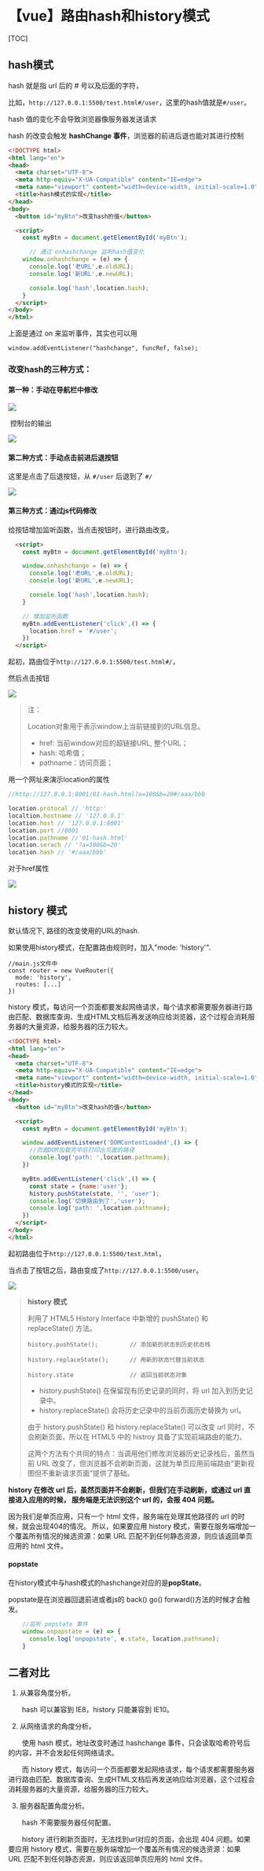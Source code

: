# 【vue】路由hash和history模式

[TOC]



## hash模式

hash 就是指 url 后的 # 号以及后面的字符，

比如，`http://127.0.0.1:5500/test.html#/user`，这里的hash值就是`#/user`。

hash 值的变化不会导致浏览器像服务器发送请求

hash 的改变会触发 **hashChange 事件**，浏览器的前进后退也能对其进行控制

```html
<!DOCTYPE html>
<html lang="en">
<head>
  <meta charset="UTF-8">
  <meta http-equiv="X-UA-Compatible" content="IE=edge">
  <meta name="viewport" content="width=device-width, initial-scale=1.0">
  <title>hash模式的实现</title>
</head>
<body>
  <button id="myBtn">改变hash的值</button>

  <script>
    const myBtn = document.getElementById('myBtn');

      // 通过 onhashchange 监听hash值变化
    window.onhashchange = (e) => {
      console.log('老URL',e.oldURL);
      console.log('新URL',e.newURL);

      console.log('hash',location.hash);
    }
  </script>
</body>
</html>
```

上面是通过 on 来监听事件，其实也可以用

```
window.addEventListener("hashchange", funcRef, false);
```



### 改变hash的三种方式：

#### 第一种：手动在导航栏中修改

![](E:\note\前端\笔记\vue\路由模式\导航栏.jpg)

​	控制台的输出

![](E:\note\前端\笔记\vue\路由模式\1.jpg)



#### 第二种方式：手动点击前进后退按钮

这里是点击了后退按钮，从 `#/user` 后退到了 `#/`

![](E:\note\前端\笔记\vue\路由模式\2.jpg)





#### 第三种方式：通过js代码修改

给按钮增加监听函数，当点击按钮时，进行路由改变。

```html
  <script>
    const myBtn = document.getElementById('myBtn');

    window.onhashchange = (e) => {
      console.log('老URL',e.oldURL);
      console.log('新URL',e.newURL);

      console.log('hash',location.hash);
    }

    // 增加监听函数
    myBtn.addEventListener('click',() => {
      location.href = '#/user';
    })
  </script>
```

起初，路由位于`http://127.0.0.1:5500/test.html#/`，

然后点击按钮

![](E:\note\前端\笔记\vue\路由模式\3.jpg)

> 注：
>
> Location对象用于表示window上当前链接到的URL信息。
>
> - href: 当前window对应的超链接URL, 整个URL；
> - hash: 哈希值；
> - pathname：访问页面；

用一个网址来演示location的属性

```js
//http://127.0.0.1:8001/01-hash.html?a=100&b=20#/aaa/bbb

location.protocal // 'http:'
localtion.hostname // '127.0.0.1'
location.host // '127.0.0.1:8001'
location.port //8001
location.pathname //'01-hash.html'
location.serach // '?a=100&b=20'
location.hash // '#/aaa/bbb'
```

对于href属性

![](E:\note\前端\笔记\vue\路由模式\href.jpg)



## history 模式

默认情况下, 路径的改变使用的URL的hash.

如果使用history模式，在配置路由规则时，加入"mode: 'history'".

```
//main.js文件中
const router = new VueRouter({
  mode: 'history',
  routes: [...]
})
```



history 模式，每访问一个页面都要发起网络请求，每个请求都需要服务器进行路由匹配、数据库查询、生成HTML文档后再发送响应给浏览器，这个过程会消耗服务器的大量资源，给服务器的压力较大。

```html
<!DOCTYPE html>
<html lang="en">
<head>
  <meta charset="UTF-8">
  <meta http-equiv="X-UA-Compatible" content="IE=edge">
  <meta name="viewport" content="width=device-width, initial-scale=1.0">
  <title>history模式的实现</title>
</head>
<body>
  <button id="myBtn">改变hash的值</button>

  <script>
    const myBtn = document.getElementById('myBtn');

    window.addEventListener('DOMContentLoaded',() => {
      //页面DOM加载完毕后打印出页面的路径
      console.log('path: ',location.pathname);
    })

    myBtn.addEventListener('click',() => {
      const state = {name:'user'};
      history.pushState(state, '', 'user');
      console.log('切换路由到了','user');
      console.log('path: ',location.pathname);
    })
  </script>
</body>
</html>
```

起初路由位于`http://127.0.0.1:5500/test.html`，

当点击了按钮之后，路由变成了`http://127.0.0.1:5500/user`。

![](E:\note\前端\笔记\vue\路由模式\history.jpg)



> **history 模式**
>
> 利用了 HTML5 History Interface 中新增的 pushState() 和 replaceState() 方法。
>
> ```
> history.pushState();         // 添加新的状态到历史状态栈
> 
> history.replaceState();      // 用新的状态代替当前状态
> 
> history.state                // 返回当前状态对象
> ```
>
> - history.pushState() 在保留现有历史记录的同时，将 url 加入到历史记录中。
> - history.replaceState() 会将历史记录中的当前页面历史替换为 url。 
>
> 由于 history.pushState() 和 history.replaceState() 可以改变 url 同时，不会刷新页面，所以在 HTML5 中的 histroy 具备了实现前端路由的能力。
>
> 
>
> 这两个方法有个共同的特点：当调用他们修改浏览器历史记录栈后，虽然当前 URL 改变了，但浏览器不会刷新页面，这就为单页应用前端路由“更新视图但不重新请求页面”提供了基础。



**history 在修改 url 后，虽然页面并不会刷新，但我们在手动刷新，或通过 url 直接进入应用的时候， 服务端是无法识别这个 url 的，会报 404 问题。**

因为我们是单页应用，只有一个 html 文件，服务端在处理其他路径的 url 的时候，就会出现404的情况。 所以，如果要应用 history 模式，需要在服务端增加一个覆盖所有情况的候选资源：如果 URL 匹配不到任何静态资源，则应该返回单页应用的 html 文件。



#### popstate

在history模式中与hash模式的hashchange对应的是**popState**。

popstate是在浏览器回退前进或者js的 back() go() forward()方法的时候才会触发。

```js
    //监听 popstate 事件
    window.onpopstate = (e) => {
      console.log('onpopstate', e.state, location.pathname);
    }
```





## 二者对比

1. 从兼容角度分析。

　　hash 可以兼容到 IE8，history 只能兼容到 IE10。

2. 从网络请求的角度分析。

　　使用 hash 模式，地址改变时通过 hashchange 事件，只会读取哈希符号后的内容，并不会发起任何网络请求。

　　而 history 模式，每访问一个页面都要发起网络请求，每个请求都需要服务器进行路由匹配、数据库查询、生成HTML文档后再发送响应给浏览器，这个过程会消耗服务器的大量资源，给服务器的压力较大。

3. 服务器配置角度分析。

　　hash 不需要服务器任何配置。

　　history 进行刷新页面时，无法找到url对应的页面，会出现 404 问题。如果要应用 history 模式，需要在服务端增加一个覆盖所有情况的候选资源：如果 URL 匹配不到任何静态资源，则应该返回单页应用的 html 文件。


